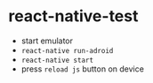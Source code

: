 # react-native-test
- start emulator
- `react-native run-adroid`
- `react-native start`
- press `reload js` button on device
